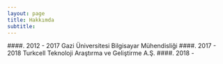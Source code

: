 ```yaml
---
layout: page
title: Hakkımda
subtitle: 
---
```


####. 2012 - 2017 Gazi Üniversitesi Bilgisayar Mühendisliği
####. 2017 - 2018 Turkcell Teknoloji Araştırma ve Geliştirme A.Ş.
####. 2018 - 
